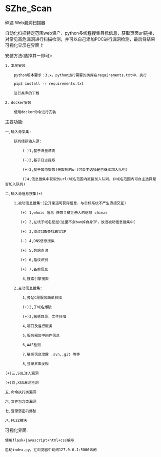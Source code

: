 # SZhe_Scan
碎遮 Web漏洞扫描器

自动化扫描特定范围web资产，python多线程搜集目标信息，获取页面url链接，对常见高危漏洞进行扫描检测，并可以自己添加POC进行漏洞检测，最后将结果可视化显示在界面上

安装方法(选择其一即可):

    1，本地安装

        python版本要求：3.x，python运行需要的类库在requirements.txt中，执行

        pip3 install -r requirements.txt

        进行类库的下载

    2，docker安装

        使用docker命令进行安装

主要功能:

    一,输入源采集:

        队列储存输入源:

            (-)1,基于流量清洗

            (-)2,基于日志提取

            (+)3,基于爬虫提取(获取到的url可自主选择是否继续加入队列)

            ()4,信息搜集中获取的url(域名范围内直接加入队列，非域名范围内可自主选择是否加入队列)

    二,输入源信息搜集(+)

        1,被动信息搜集:(公开渠道可获得信息，与目标系统不产生直接交互)

           (+) 1,whois 信息 获取关键注册人的信息 chinaz

           (+) 2,在线子域名挖掘(这里不会ban掉自身IP，放进被动信息搜集中)

           (+) 3,绕过CDN查找真实IP

           (-) 4,DNS信息搜集

           (+) 5,旁站查询

           (+) 6,指纹识别

           (+) 7,备案信息

            8,搜索引擎搜索

        2,主动信息搜集:

            1,旁站C段服务简单扫描

            (+)2,子域名爆破

            (+)3,敏感目录，文件扫描

            4,端口及运行服务

            5,服务器及中间件信息

            6,WAF检测

            7,敏感信息泄露 .svn,.git 等等

            8,登录界面发现

    (+)三,SQL注入漏洞

    (+)四,XSS漏洞检测

    五,命令执行类漏洞

    六,文件包含类漏洞

    七,登录弱密码爆破

    八,FUZZ模块


可视化界面:

    使用flask+javascript+html+css编写

    启动index.py，在浏览器中访问127.0.0.1:5000访问